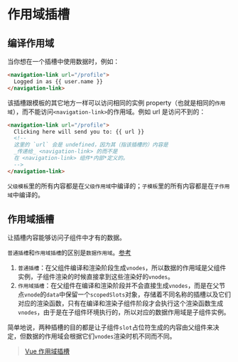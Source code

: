 # 作用域插槽

## 编译作用域

当你想在一个插槽中使用数据时，例如：

```html
<navigation-link url="/profile">
  Logged in as {{ user.name }}
</navigation-link>
```

该插槽跟模板的其它地方一样可以访问相同的实例 property（也就是相同的`作用域`），而不能访问`<navigation-link>`的作用域。例如 url 是访问不到的：

```html
<navigation-link url="/profile">
  Clicking here will send you to: {{ url }}
  <!--
  这里的 `url` 会是 undefined，因为其（指该插槽的）内容是
  _传递给_ <navigation-link> 的而不是
  在 <navigation-link> 组件*内部*定义的。
  -->
</navigation-link>
```

`父级模板`里的所有内容都是在`父级作用域`中编译的；`子模板`里的所有内容都是在`子作用域`中编译的。

## 作用域插槽

让插槽内容能够访问子组件中才有的数据。

`普通插槽`和`作用域插槽`的区别是`数据作用域`。[参考](https://ustbhuangyi.github.io/vue-analysis/v2/extend/slot.html#%E6%99%AE%E9%80%9A%E6%8F%92%E6%A7%BD)

1. `普通插槽`：在父组件编译和渲染阶段生成`vnodes`，所以数据的作用域是父组件实例，子组件渲染的时候直接拿到这些渲染好的`vnodes`。
2. `作用域插槽`：在父组件在编译和渲染阶段并不会直接生成`vnodes`，而是在父节点`vnode`的`data`中保留一个`scopedSlots`对象，存储着不同名称的插槽以及它们对应的渲染函数，只有在编译和渲染子组件阶段才会执行这个渲染函数生成`vnodes`，由于是在子组件环境执行的，所以对应的数据作用域是子组件实例。

简单地说，两种插槽的目的都是让子组件`slot`占位符生成的内容由父组件来决定，但数据的作用域会根据它们`vnodes`渲染时机不同而不同。

> [Vue 作用域插槽](https://cn.vuejs.org/v2/guide/components-slots.html#%E4%BD%9C%E7%94%A8%E5%9F%9F%E6%8F%92%E6%A7%BD)
